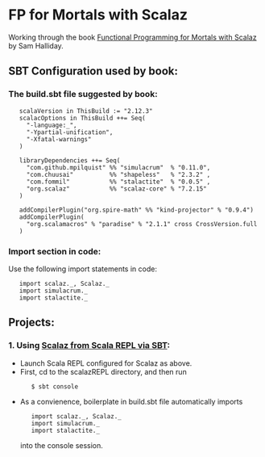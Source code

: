 # FP for Mortals with Scalaz
Working through the book [Functional Programming for Mortals with Scalaz][1]
by Sam Halliday.

  [1]: http://leanpub.com/fpmortals "Functional Programming for Mortals"

## SBT Configuration used by book:
### The build.sbt file suggested by book:
```
   scalaVersion in ThisBuild := "2.12.3"
   scalacOptions in ThisBuild ++= Seq(
     "-language:_",
     "-Ypartial-unification",
     "-Xfatal-warnings"
   )

   libraryDependencies ++= Seq(
     "com.github.mpilquist" %% "simulacrum"  % "0.11.0",
     "com.chuusai"          %% "shapeless"   % "2.3.2" ,
     "com.fommil"           %% "stalactite"  % "0.0.5" ,
     "org.scalaz"           %% "scalaz-core" % "7.2.15"
   ) 

   addCompilerPlugin("org.spire-math" %% "kind-projector" % "0.9.4")
   addCompilerPlugin(
     "org.scalamacros" % "paradise" % "2.1.1" cross CrossVersion.full
   )
```

### Import section in code:
Use the following import statements in code:
```
   import scalaz._, Scalaz._
   import simulacrum._
   import stalactite._
```
## Projects:
### 1. Using [Scalaz from Scala REPL via SBT](scalazREPL/):
* Launch Scala REPL configured for Scalaz as above.
* First, cd to the scalazREPL directory, and then run
  ```
     $ sbt console
  ```
* As a convienence, boilerplate in build.sbt file automatically imports
  ```
     import scalaz._, Scalaz._
     import simulacrum._
     import stalactite._
  ```
  into the console session.
